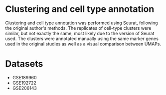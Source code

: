 # Clustering and cell type annotation
Clustering and cell type annotation was performed using Seurat, following the original author's methods. The replicates of cell-type clusters were similar, but not exactly the same, most likely due to the version of Seurat used. The clusters were annotated manually using the same marker genes used in the original studies as well as a visual comparison between UMAPs. 

# Datasets
- GSE189960
- GSE192722
- GSE206143
